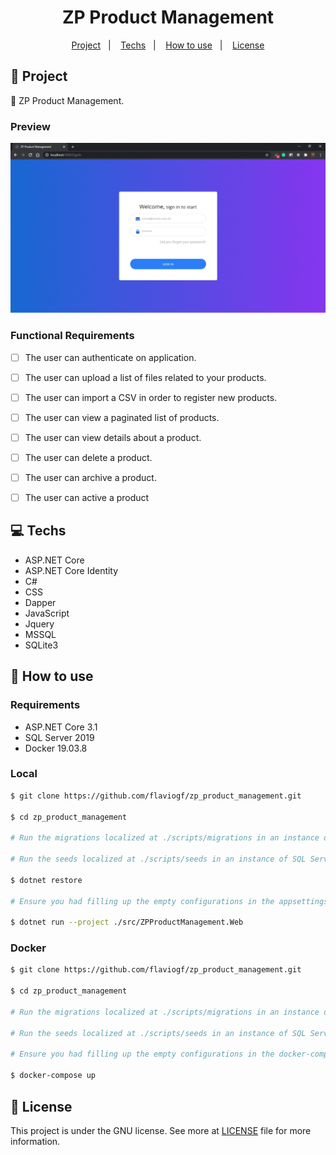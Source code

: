 <h1 align="center">
  ZP Product Management
</h1>

<p align="center">
  <a href="#rocket-project">Project</a>&nbsp;&nbsp;&nbsp;|&nbsp;&nbsp;&nbsp;
  <a href="#computer-techs">Techs</a>&nbsp;&nbsp;&nbsp;|&nbsp;&nbsp;&nbsp;
  <a href="#thinking-how-to-use">How to use</a>&nbsp;&nbsp;&nbsp;|&nbsp;&nbsp;&nbsp;
  <a href="#memo-license">License</a>
</p>

## :rocket: Project

:file_folder: ZP Product Management.

### Preview

<p align="center">
    <img src="./.github/preview.gif" />
</p>

### Functional Requirements

- [ ] The user can authenticate on application.

- [ ] The user can upload a list of files related to your products.

- [ ] The user can import a CSV in order to register new products.

- [ ] The user can view a paginated list of products.

- [ ] The user can view details about a product.

- [ ] The user can delete a product.

- [ ] The user can archive a product.

- [ ] The user can active a product

## :computer: Techs

- ASP.NET Core
- ASP.NET Core Identity
- C#
- CSS
- Dapper
- JavaScript
- Jquery
- MSSQL
- SQLite3

## :thinking: How to use

### Requirements

- ASP.NET Core 3.1
- SQL Server 2019
- Docker 19.03.8

### Local

```bash
$ git clone https://github.com/flaviogf/zp_product_management.git

$ cd zp_product_management

# Run the migrations localized at ./scripts/migrations in an instance of SQL Server 2019

# Run the seeds localized at ./scripts/seeds in an instance of SQL Server 2019

$ dotnet restore

# Ensure you had filling up the empty configurations in the appsettings.json file

$ dotnet run --project ./src/ZPProductManagement.Web
```

### Docker

```bash
$ git clone https://github.com/flaviogf/zp_product_management.git

$ cd zp_product_management

# Run the migrations localized at ./scripts/migrations in an instance of SQL Server 2019

# Run the seeds localized at ./scripts/seeds in an instance of SQL Server 2019

# Ensure you had filling up the empty configurations in the docker-compose.yml file

$ docker-compose up
```

## :memo: License

This project is under the GNU license. See more at [LICENSE](LICENSE) file for more information.
